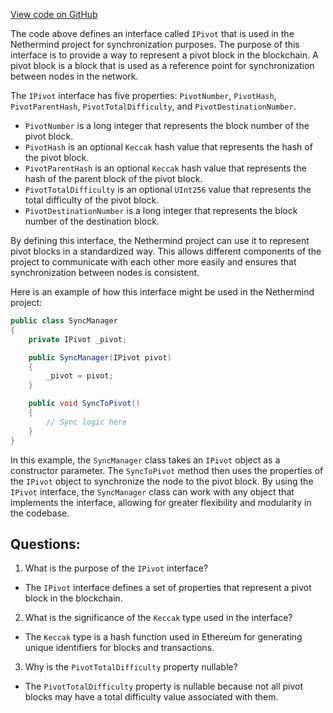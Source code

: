 [View code on GitHub](https://github.com/NethermindEth/nethermind/src/Nethermind/Nethermind.Synchronization/IPivot.cs)

The code above defines an interface called `IPivot` that is used in the Nethermind project for synchronization purposes. The purpose of this interface is to provide a way to represent a pivot block in the blockchain. A pivot block is a block that is used as a reference point for synchronization between nodes in the network. 

The `IPivot` interface has five properties: `PivotNumber`, `PivotHash`, `PivotParentHash`, `PivotTotalDifficulty`, and `PivotDestinationNumber`. 

- `PivotNumber` is a long integer that represents the block number of the pivot block.
- `PivotHash` is an optional `Keccak` hash value that represents the hash of the pivot block.
- `PivotParentHash` is an optional `Keccak` hash value that represents the hash of the parent block of the pivot block.
- `PivotTotalDifficulty` is an optional `UInt256` value that represents the total difficulty of the pivot block.
- `PivotDestinationNumber` is a long integer that represents the block number of the destination block.

By defining this interface, the Nethermind project can use it to represent pivot blocks in a standardized way. This allows different components of the project to communicate with each other more easily and ensures that synchronization between nodes is consistent. 

Here is an example of how this interface might be used in the Nethermind project:

```csharp
public class SyncManager
{
    private IPivot _pivot;

    public SyncManager(IPivot pivot)
    {
        _pivot = pivot;
    }

    public void SyncToPivot()
    {
        // Sync logic here
    }
}
```

In this example, the `SyncManager` class takes an `IPivot` object as a constructor parameter. The `SyncToPivot` method then uses the properties of the `IPivot` object to synchronize the node to the pivot block. By using the `IPivot` interface, the `SyncManager` class can work with any object that implements the interface, allowing for greater flexibility and modularity in the codebase.
## Questions: 
 1. What is the purpose of the `IPivot` interface?
- The `IPivot` interface defines a set of properties that represent a pivot block in the blockchain.

2. What is the significance of the `Keccak` type used in the interface?
- The `Keccak` type is a hash function used in Ethereum for generating unique identifiers for blocks and transactions.

3. Why is the `PivotTotalDifficulty` property nullable?
- The `PivotTotalDifficulty` property is nullable because not all pivot blocks may have a total difficulty value associated with them.
